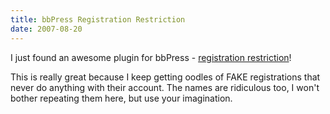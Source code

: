 ```yaml
---
title: bbPress Registration Restriction 
date: 2007-08-20
---
```

I just found an awesome plugin for bbPress - <a href="http://bbpress.org/plugins/topic/44#post-173">registration restriction</a>!

This is really great because I keep getting oodles of FAKE registrations that never do anything with their account. The names are ridiculous too, I won't bother repeating them here, but use your imagination.

